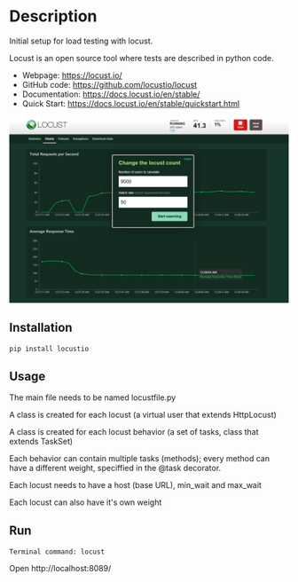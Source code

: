 # Description

Initial setup for load testing with locust.

Locust is an open source tool where tests are described in python code.

- Webpage: https://locust.io/
- GitHub code: https://github.com/locustio/locust
- Documentation: https://docs.locust.io/en/stable/
- Quick Start: https://docs.locust.io/en/stable/quickstart.html

![Locust](/dashboard_preview.png)

## Installation

```
pip install locustio
```

## Usage

The main file needs to be named locustfile.py

A class is created for each locust (a virtual user that extends HttpLocust)

A class is created for each locust behavior (a set of tasks, class that extends TaskSet)

Each behavior can contain multiple tasks (methods); every method can have a different weight, speciffied in the @task decorator.

Each locust needs to have a host (base URL), min_wait and max_wait

Each locust can also have it's own weight


## Run

```
Terminal command: locust
```

Open http://localhost:8089/
